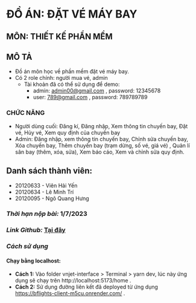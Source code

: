 # ĐỒ ÁN: ĐẶT VÉ MÁY BAY
## MÔN: THIẾT KẾ PHẦN MỀM
## MÔ TẢ
- Đồ án môn học về phần mềm đặt vé máy bay.
- Có 2 role chính: người mua vé, admin
  - Tài khoản đã có thể sử dụng để demo:
    - admin: admin00@gmail.com  ,  password: 12345678
    - user: 789@gmail.com  ,  password: 789789789
### CHỨC NĂNG
- Người dùng cuối: Đăng kí, Đăng nhập, Xem thông tin chuyến bay, Đặt vé, Hủy vé, Xem quy định của chuyến bay
- Admin: Đăng nhập, xem thông tin chuyến bay, Chỉnh sửa chuyến bay, Xóa chuyến bay, Thêm chuyến bay (trạm dừng, số vé, giá vé) , Quản lí sân bay (thêm, xóa, sửa), Xem báo cáo, Xem và chỉnh sửa quy định.
## Danh sách thành viên:
- 20120633 - Viên Hải Yến
- 20120634 - Lê Minh Trí
- 20120095 - Ngô Quang Hưng

### *Thời hạn nộp bài:* 1/7/2023
### *Link Github:* [Tại đây](https://github.com/VienHaiYen/VNJet-FE)

### *Cách sử dụng*
#### Chạy bằng localhost:
 - **Cách 1:** Vào folder vnjet-interface > Terminal > yarn dev, lúc này ứng dụng sẽ chạy trên http://localhost:5173/home .
 - **Cách 2:** Sử dụng đường liên kết đã deployed từ ứng dụng https://bflights-client-m5cu.onrender.com/ .